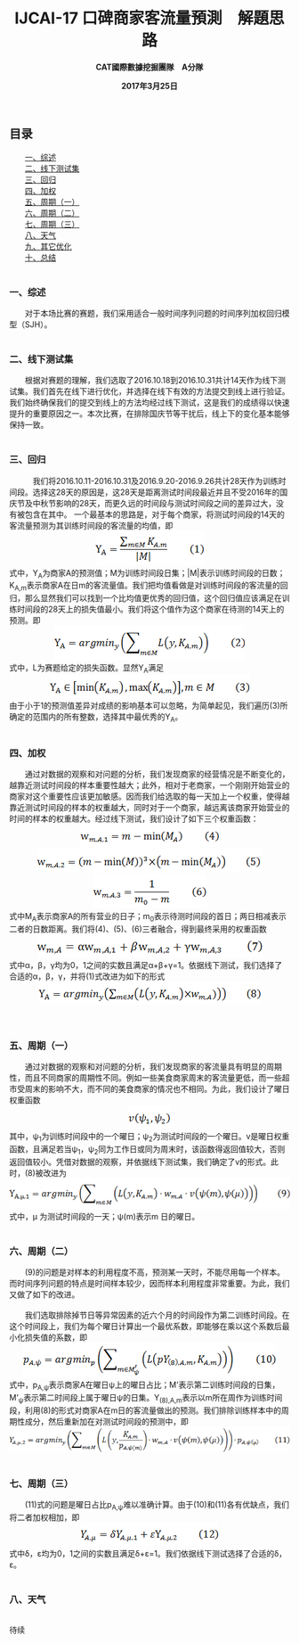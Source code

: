 <h1 align="center">IJCAI-17 口碑商家客流量預測&emsp;解題思路</h1>
<p align="center"><b>CAT國際數據挖掘團隊&emsp;A分隊</b></p>
<p align="center"><b>2017年3月25日</b></p>
<br />
<div>
    <h2>目录</h2>
    &emsp;&emsp;<a href="#A1">一、综述</a><br />
    &emsp;&emsp;<a href="#A2">二、线下测试集</a><br />
    &emsp;&emsp;<a href="#A3">三、回归</a><br />
    &emsp;&emsp;<a href="#A4">四、加权</a><br />
    &emsp;&emsp;<a href="#A5">五、周期（一）</a><br />
    &emsp;&emsp;<a href="#A6">六、周期（二）</a><br />
    &emsp;&emsp;<a href="#A7">七、周期（三）</a><br />
    &emsp;&emsp;<a href="#A8">八、天气</a><br />
    &emsp;&emsp;<a href="#A9">九、其它优化</a><br />
    &emsp;&emsp;<a href="#A10">十、总结</a><br />
</div>
<a name="#A1" />
<br />
<h3>一、综述</h3>
&emsp;&emsp;对于本场比赛的赛题，我们采用适合一般时间序列问题的时间序列加权回归模型（SJH）。<br />
<br />
<a name="#A2" />
<h3>二、线下测试集</h3>
&emsp;&emsp;根据对赛题的理解，我们选取了2016.10.18到2016.10.31共计14天作为线下测试集。我们首先在线下进行优化，并选择在线下有效的方法提交到线上进行验证。我们始终确保我们的提交到线上的方法均经过线下测试，这是我们的成绩得以快速提升的重要原因之一。本次比赛，在排除国庆节等干扰后，线上下的变化基本能够保持一致。<br />
<br />
<a name="#A3" />
<h3>三、回归<br /></h3>
&emsp;&emsp;　我们将2016.10.11-2016.10.31及2016.9.20-2016.9.26共计28天作为训练时间段。选择这28天的原因是，这28天是距离测试时间段最近并且不受2016年的国庆节及中秋节影响的28天，而更久远的时间段与测试时间段之间的差异过大，没有被包含在其中。
一个最基本的思路是，对于每个商家，将测试时间段的14天的客流量预测为其训练时间段的客流量的均值，即
<div align="center"><img src="PNG/1.PNG" /></div>
式中，Y<sub>A</sub>为商家A的预测值；M为训练时间段日集；|M|表示训练时间段的日数；K<sub>A,m</sub>表示商家A在日m的客流量值。我们把均值看做是对训练时间段的客流量的回归，那么显然我们可以找到一个比均值更优秀的回归值，这个回归值应该满足在训练时间段的28天上的损失值最小。我们将这个值作为这个商家在待测的14天上的预测。即
<div align="center"><img src="PNG/2.PNG" /></div>
式中，L为赛题给定的损失函数。显然Y<sub>A</sub>满足
<div align="center"><img src="PNG/3.PNG" /></div>
由于小于1的预测值差异对成绩的影响基本可以忽略，为简单起见，我们遍历(3)所确定的范围内的所有整数，选择其中最优秀的Y<sub>A</sub>。<br />
<br />
<a name="#A4" />
<h3>四、加权<br /></h3>
&emsp;&emsp;通过对数据的观察和对问题的分析，我们发现商家的经营情况是不断变化的，越靠近测试时间段的样本重要性越大；此外，相对于老商家，一个刚刚开始营业的商家对这个重要性应该更加敏感。因而我们给选取的每一天加上一个权重，使得越靠近测试时间段的样本的权重越大，同时对于一个商家，越远离该商家开始营业的时间的样本的权重越大。经过线下测试，我们设计了如下三个权重函数：
<div align="center"><img src="PNG/4.PNG" /></div>
<div align="center"><img src="PNG/5.PNG" /></div>
<div align="center"><img src="PNG/6.PNG" /></div>
式中M<sub>A</sub>表示商家A的所有营业的日子；m<sub>0</sub>表示待测时间段的首日；两日相减表示二者的日数距离。我们将(4)、(5)、(6)三者融合，得到最终采用的权重函数
<div align="center"><img src="PNG/7.PNG" /></div>
式中α，β，γ均为0，1之间的实数且满足α+β+γ=1。依据线下测试，我们选择了合适的α，β，γ，并将(1)式改进为如下的形式
<div align="center"><img src="PNG/8.PNG" /></div><br />
<br />
<a name="#A5" />
<h3>五、周期（一）<br /></h3>
&emsp;&emsp;通过对数据的观察和对问题的分析，我们发现商家的客流量具有明显的周期性，而且不同商家的周期性不同。例如一些美食商家周末的客流量更低，而一些超市受周末的影响不大，而不同的美食商家的情况也不相同。为此，我们设计了曜日权重函数
<div align="center"><img src="PNG/9.PNG" /></div>
其中，ψ<sub>1</sub>为训练时间段中的一个曜日；ψ<sub>2</sub>为测试时间段的一个曜日。v是曜日权重函数，且满足若当ψ<sub>1</sub>，ψ<sub>2</sub>同为工作日或同为周末时，该函数得返回值较大，否则返回值较小。凭借对数据的观察，并依据线下测试集，我们确定了v的形式。此时，(8)被改进为
<div align="center"><img src="PNG/10.PNG" /></div>
式中，μ 为测试时间段的一天；ψ(m)表示m 日的曜日。<br />
<br />
<a name="#A6" />
<h3>六、周期（二）<br /></h3>
&emsp;&emsp;(9)的问题是对样本的利用程度不高，预测某一天时，不能尽用每一个样本。而时间序列问题的特点是时间样本较少，因而样本利用程度非常重要。为此，我们又做了如下的改进。<br />
<br />
&emsp;&emsp;我们选取排除掉节日等异常因素的近六个月的时间段作为第二训练时间段。在这个时间段上，我们为每个曜日计算出一个最优系数，即能够在乘以这个系数后最小化损失值的系数，即
<div align="center"><img src="PNG/11.PNG" /></div>
式中，p<sub>A,ψ</sub>表示商家A在曜日ψ上的曜日占比；M’表示第二训练时间段的日集，M’<sub>ψ</sub>表示第二时间段上属于曜日ψ的日集。Y<sub>(8),A,m</sub>表示以m所在周作为训练时间段，利用(8)的形式对商家A在m日的客流量做出的预测。我们排除训练样本中的周期性成分，然后重新加在对测试时间段的预测中，即
<div align="center"><img src="PNG/12.PNG" /></div>
<br />
<a name="#A7" />
<h3>七、周期（三）<br /></h3>
&emsp;&emsp;(11)式的问题是曜日占比p<sub>A,ψ</sub>难以准确计算。由于(10)和(11)各有优缺点，我们将二者加权相加，即
<div align="center"><img src="PNG/13.PNG" /></div>
式中δ，ε均为0，1之间的实数且满足δ+ε=1。我们依据线下测试选择了合适的δ，ε。<br />
<br />
<a name="#A8" />
<h3>八、天气<br /></h3>
<br />
待续
